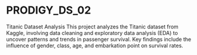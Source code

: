 # PRODIGY_DS_02
Titanic Dataset Analysis
This project analyzes the Titanic dataset from Kaggle, involving data cleaning and exploratory data analysis (EDA) to uncover patterns and trends in passenger survival. Key findings include the influence of gender, class, age, and embarkation point on survival rates.
